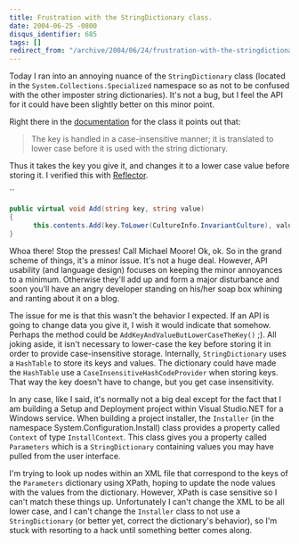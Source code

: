 ```yaml
---
title: Frustration with the StringDictionary class.
date: 2004-06-25 -0800
disqus_identifier: 685
tags: []
redirect_from: "/archive/2004/06/24/frustration-with-the-stringdictionary-class.aspx/"
---
```


Today I ran into an annoying nuance of the `StringDictionary` class
(located in the `System.Collections.Specialized` namespace so as not to
be confused with the other imposter string dictionaries). It's not a
bug, but I feel the API for it could have been slightly better on this
minor point.

Right there in the
[documentation](http://msdn.microsoft.com/library/default.asp?url=/library/en-us/cpref/html/frlrfsystemcollectionsspecializedstringdictionaryclasstopic.asp)
for the class it points out that:

> The key is handled in a case-insensitive manner; it is translated to
> lower case before it is used with the string dictionary.

Thus it takes the key you give it, and changes it to a lower case value
before storing it. I verified this with
[Reflector](http://www.aisto.com/roeder/dotnet/).

``

```csharp
public virtual void Add(string key, string value)
{
      this.contents.Add(key.ToLower(CultureInfo.InvariantCulture), value);
}
```

Whoa there! Stop the presses! Call Michael Moore! Ok, ok. So in the
grand scheme of things, it's a minor issue. It's not a huge deal.
However, API usability (and language design) focuses on keeping the
minor annoyances to a minimum. Otherwise they'll add up and form a major
disturbance and soon you'll have an angry developer standing on his/her
soap box whining and ranting about it on a blog.

The issue for me is that this wasn't the behavior I expected. If an API
is going to change data you give it, I wish it would indicate that
somehow. Perhaps the method could be
`AddKeyAndValueButLowerCaseTheKey()` ;). All joking aside, it isn't
necessary to lower-case the key before storing it in order to provide
case-insensitive storage. Internally, `StringDictionary` uses a
`HashTable` to store its keys and values. The dictionary could have made
the `HashTable` use a `CaseInsensitiveHashCodeProvider` when storing
keys. That way the key doesn't have to change, but you get case
insensitivity.

In any case, like I said, it's normally not a big deal except for the
fact that I am building a Setup and Deployment project within Visual
Studio.NET for a Windows service. When building a project installer, the
`Installer` (in the namespace System.Configuration.Install) class
provides a property called `Context` of type `InstallContext`. This
class gives you a property called `Parameters` which is a
`StringDictionary` containing values you may have pulled from the user
interface.

I'm trying to look up nodes within an XML file that correspond to the
keys of the `Parameters` dictionary using XPath, hoping to update the
node values with the values from the dictionary. However, XPath is case
sensitive so I can't match these things up. Unfortunately I can't change
the XML to be all lower case, and I can't change the `Installer` class
to not use a `StringDictionary` (or better yet, correct the dictionary's
behavior), so I'm stuck with resorting to a hack until something better
comes along.

